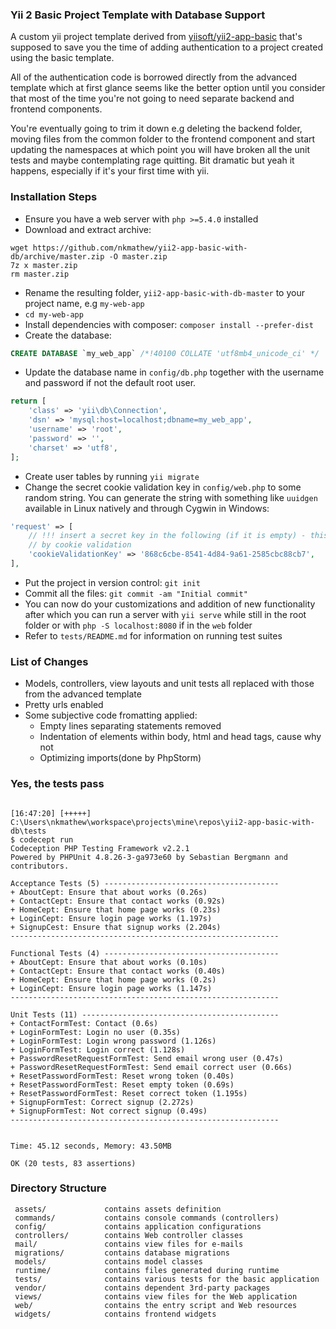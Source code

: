 ### Yii 2 Basic Project Template with Database Support

A custom yii project template derived from [yiisoft/yii2-app-basic][0] that's
supposed to save you the time of adding authentication to a project created using
the basic template.

All of the authentication code is borrowed directly from the advanced template
which at first glance seems like the better option until you consider that most of
the time you're not going to need separate backend and frontend components.

You're eventually going to trim it down e.g deleting the backend folder, moving
files from the common folder to the frontend component and start updating the
namespaces at which point you will have broken all the unit tests and maybe
contemplating rage quitting. Bit dramatic but yeah it happens, especially if it's
your first time with yii.

### Installation Steps

+ Ensure you have a web server with `php >=5.4.0` installed
+ Download and extract archive:
```
wget https://github.com/nkmathew/yii2-app-basic-with-db/archive/master.zip -O master.zip
7z x master.zip
rm master.zip
```
+ Rename the resulting folder, `yii2-app-basic-with-db-master` to your project name,
  e.g `my-web-app`
+ `cd my-web-app`
+ Install dependencies with composer: `composer install --prefer-dist`
+ Create the database:
```sql
CREATE DATABASE `my_web_app` /*!40100 COLLATE 'utf8mb4_unicode_ci' */
```
+ Update the database name in `config/db.php` together with the username and
  password if not the default root user.
```php
return [
    'class' => 'yii\db\Connection',
    'dsn' => 'mysql:host=localhost;dbname=my_web_app',
    'username' => 'root',
    'password' => '',
    'charset' => 'utf8',
];
```
+ Create user tables by running `yii migrate`
+ Change the secret cookie validation key in `config/web.php` to some random string.
  You can generate the string with something like `uuidgen` available in Linux
  natively and through Cygwin in Windows:
```php
'request' => [
    // !!! insert a secret key in the following (if it is empty) - this is required
    // by cookie validation
    'cookieValidationKey' => '868c6cbe-8541-4d84-9a61-2585cbc88cb7',
],
```
+ Put the project in version control: `git init`
+ Commit all the files: `git commit -am "Initial commit"`
+ You can now do your customizations and addition of new functionality after which
  you can run a server with `yii serve` while still in the root folder or with
  `php -S localhost:8080` if in the `web` folder
+ Refer to `tests/README.md` for information on running test suites

### List of Changes
+ Models, controllers, view layouts and unit tests all replaced with those from the
  advanced template
+ Pretty urls enabled
+ Some subjective code fromatting applied:
  - Empty lines separating statements removed
  - Indentation of elements within body, html and head tags, cause why not
  - Optimizing imports(done by PhpStorm)

### Yes, the tests pass
```

[16:47:20] [+++++] C:\Users\nkmathew\workspace\projects\mine\repos\yii2-app-basic-with-db\tests
$ codecept run
Codeception PHP Testing Framework v2.2.1
Powered by PHPUnit 4.8.26-3-ga973e60 by Sebastian Bergmann and contributors.

Acceptance Tests (5) ---------------------------------------
+ AboutCept: Ensure that about works (0.26s)
+ ContactCept: Ensure that contact works (0.92s)
+ HomeCept: Ensure that home page works (0.23s)
+ LoginCept: Ensure login page works (1.197s)
+ SignupCest: Ensure that signup works (2.204s)
------------------------------------------------------------

Functional Tests (4) ---------------------------------------
+ AboutCept: Ensure that about works (0.10s)
+ ContactCept: Ensure that contact works (0.40s)
+ HomeCept: Ensure that home page works (0.2s)
+ LoginCept: Ensure login page works (1.147s)
------------------------------------------------------------

Unit Tests (11) --------------------------------------------
+ ContactFormTest: Contact (0.6s)
+ LoginFormTest: Login no user (0.35s)
+ LoginFormTest: Login wrong password (1.126s)
+ LoginFormTest: Login correct (1.128s)
+ PasswordResetRequestFormTest: Send email wrong user (0.47s)
+ PasswordResetRequestFormTest: Send email correct user (0.66s)
+ ResetPasswordFormTest: Reset wrong token (0.40s)
+ ResetPasswordFormTest: Reset empty token (0.69s)
+ ResetPasswordFormTest: Reset correct token (1.195s)
+ SignupFormTest: Correct signup (2.272s)
+ SignupFormTest: Not correct signup (0.49s)
------------------------------------------------------------


Time: 45.12 seconds, Memory: 43.50MB

OK (20 tests, 83 assertions)

```


### Directory Structure

     assets/             contains assets definition
     commands/           contains console commands (controllers)
     config/             contains application configurations
     controllers/        contains Web controller classes
     mail/               contains view files for e-mails
     migrations/         contains database migrations
     models/             contains model classes
     runtime/            contains files generated during runtime
     tests/              contains various tests for the basic application
     vendor/             contains dependent 3rd-party packages
     views/              contains view files for the Web application
     web/                contains the entry script and Web resources
     widgets/            contains frontend widgets

[0]: https://github.com/yiisoft/yii2-app-basic
